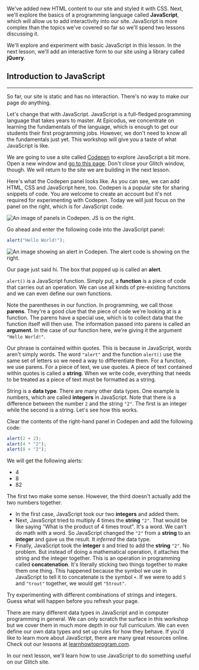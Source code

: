 We've added new HTML content to our site and styled it with CSS. Next, we'll explore the basics of a programming language called **JavaScript**, which will allow us to add interactivity into our site. JavaScript is more complex than the topics we've covered so far so we'll spend two lessons discussing it.

We'll explore and experiment with basic JavaScript in this lesson. In the next lesson, we'll add an interactive form to our site using a  library called **jQuery**.

## Introduction to JavaScript
---

So far, our site is static and has no interaction. There's no way to make our page *do* anything.

Let's change that with JavaScript. JavaScript is a full-fledged programming language that takes years to master. At Epicodus, we concentrate on learning the fundamentals of the language, which is enough to get our students their first programming jobs. However, we don't need to know all the fundamentals just yet. This workshop will give you a taste of what JavaScript is like.

We are going to use a site called [Codepen](https://codepen.io/pen/) to explore JavaScript a bit more. Open a new window and [go to this page](https://codepen.io/pen/). Don't close your Glitch window, though. We will return to the site we are building in the next lesson.

Here's what the Codepen panel looks like. As you can see, we can add HTML, CSS and JavaScript here, too. Codepen is a popular site for sharing snippets of code. You are welcome to create an account but it's not required for experimenting with Codepen. Today we will just focus on the panel on the right, which is for JavaScript code.

![An image of panels in Codepen. JS is on the right.](https://learnhowtoprogram.s3.us-west-2.amazonaws.com/ucode-glitch-photos/codepen-1.png)

Go ahead and enter the following code into the JavaScript panel:

```js
alert("Hello World!");
```

![An image showing an alert in Codepen. The alert code is showing on the right.](https://learnhowtoprogram.s3.us-west-2.amazonaws.com/ucode-glitch-photos/codepen-2.png)

Our page just said hi. The box that popped up is called an **alert**.

`alert()` is a JavaScript function. Simply put, a **function** is a piece of code that carries out an operation. We can use all kinds of pre-existing functions and we can even define our own functions.

Note the parentheses in our function. In programming, we call those **parens**. They're a good clue that the piece of code we're looking at is a function. The parens have a special use, which is to collect data that the function itself will then use. The information passed into parens is called an **argument**. In the case of our function here, we're giving it the argument `"Hello World!"`.

Our phrase is contained within quotes. This is because in JavaScript, words aren't simply words. The word `"alert"` and the function `alert()` use the same set of letters so we need a way to differentiate them. For a function, we use parens. For a piece of text, we use quotes. A piece of text contained within quotes is called a **string**. When we write code, everything that needs to be treated as a piece of text must be formatted as a string.

String is a **data type**. There are many other data types. One example is numbers, which are called **integers** in JavaScript. Note that there is a difference between the number `2` and the string `"2"`. The first is an integer while the second is a string. Let's see how this works.

Clear the contents of the right-hand panel in Codepen and add the following code:

```js
alert(2 + 2);
alert(4 * "2");
alert(8 + "2");
```

We will get the following alerts:

* 4
* 8
* 82

The first two make some sense. However, the third doesn't actually add the two numbers together.

* In the first case, JavaScript took our two **integers** and added them.
* Next, JavaScript tried to multiply 4 times the **string** `"2"`. That would be like saying "What is the product of 4 times trout". It's a word. We can't do math with a word. So JavaScript changed the `"2"` from a **string** to an **integer** and gave us the result. It *inferred* the data type.
* Finally, JavaScript took the **integer** `8` and tried to add the **string** `"2"`. No problem. But instead of doing a mathematical operation, it attaches the string and the integer together. This is an operation in programming called **concatenation**. It's literally sticking two things together to make them one thing. This happened because the symbol we use in JavaScript to tell it to concatenate is the symbol `+`. If we were to add `5` and `"trout"` together, we would get `"5trout"`.

Try experimenting with different combinations of strings and integers. Guess what will happen before you refresh your page.

There are many different data types in JavaScript and in computer programming in general. We can only scratch the surface in this workshop but we cover them in much more depth in our full curriculum. We can even define our own data types and set up rules for how they behave. If you'd like to learn more about JavaScript, there are many great resources online. Check out our lessons at [learnhowtoprogram.com](https://www.learnhowtoprogram.com/introduction-to-programming).

In our next lesson, we'll learn how to use JavaScript to do something useful on our Glitch site.
